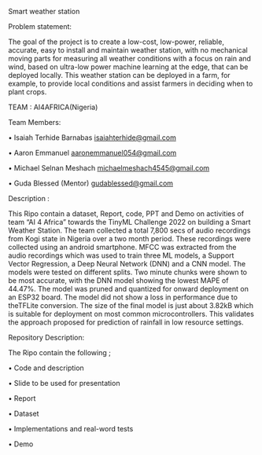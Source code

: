 Smart weather station

Problem statement:

The goal of the project is to create a low-cost, low-power, reliable, accurate, easy to install and maintain weather station, with no mechanical moving parts for measuring all weather conditions with a focus on rain and wind, based on ultra-low power machine learning at the edge, that can be deployed locally.
This weather station can be deployed in a farm, for example, to provide local conditions and assist farmers in deciding when to plant crops.

TEAM : AI4AFRICA(Nigeria)

Team Members: 

•	Isaiah Terhide Barnabas isaiahterhide@gmail.com

•	Aaron Emmanuel  aaronemmanuel054@gmail.com

•	Michael Selnan Meshach  michaelmeshach4545@gmail.com

•	Guda Blessed (Mentor)	gudablessed@gmail.com

Description :

This Ripo contain a dataset, Report, code, PPT and Demo  on activities of team “AI 4 Africa” towards the TinyML Challenge 2022 on building a Smart Weather Station. The team collected a total 7,800 secs of audio recordings from Kogi state in Nigeria over a two month period. These recordings were collected using an android smartphone. MFCC was extracted from the audio recordings which was used to train three ML models, a Support Vector Regression, a Deep Neural Network (DNN) and a CNN model. The models were tested on different splits. Two minute chunks were shown to be most accurate, with the DNN model showing the lowest MAPE of  44.47%. The model was pruned and quantized for onward deployment on an ESP32 board. The model did not show a loss in performance due to theTFLite conversion. The size of the final model is just about 3.82kB which is suitable for deployment on most common microcontrollers. This validates the approach proposed for prediction of rainfall in low resource settings.

Repository Description:

The Ripo contain the following ;

•	Code and description

•	Slide to be used for presentation 

•	Report 

•	Dataset

•	Implementations and real-word tests 

•	Demo
